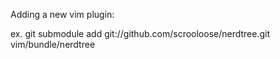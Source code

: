 
Adding a new vim plugin:

ex.
git submodule add git://github.com/scrooloose/nerdtree.git vim/bundle/nerdtree



